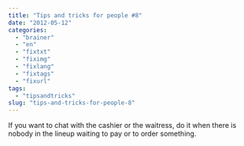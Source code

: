 ```yaml
---
title: "Tips and tricks for people #8"
date: "2012-05-12"
categories: 
  - "brainer"
  - "en"
  - "fixtxt"
  - "fiximg"
  - "fixlang"
  - "fixtags"
  - "fixurl"
tags: 
  - "tipsandtricks"
slug: "tips-and-tricks-for-people-8"
---
```


If you want to chat with the cashier or the waitress, do it when there is nobody in the lineup waiting to pay or to order something.
